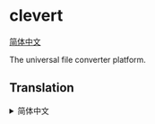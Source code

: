 # clevert

[简体中文](#translation-zh-cn)

The universal file converter platform.

## Translation

<details>
<summary id="translation-zh-cn">简体中文</summary>

> clevert - 通用的文件转换平台

</details>

<!--

busybox sh -c "all_proxy=socks://127.0.0.1:9091 git push"

# must be hard link instead of symbol link
ln -f extensions/zcodecs/index.js temp/extensions/zcodecs_0.1.0/index.js
# windows mklink command has reversed args order
mklink /H temp\index_zcodecs.js extensions\zcodecs\index.js

http://127.0.0.1:9393/static/index_zcodecs.js
-->
